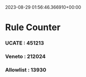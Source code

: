 2023-08-29 01:56:46.366910+00:00
# Rule Counter 
 ### UCATE : 451213

 ### Veneto : 212024

 ### Allowlist : 13930